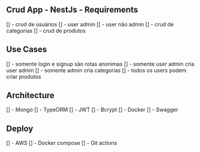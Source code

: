 

Crud App - NestJs - Requirements
---

[] - crud de usuários
    [] - user admin
    [] - user não admin
[] - crud de categorias
[] - crud de produtos

Use Cases
---
[] - somente login e signup são rotas anonimas
[] - somente user admin cria user admin
[] - somente admin cria categorias
[] - todos os users podem criar produtos

Architecture
---

[] - Mongo
[] - TypeORM
[] - JWT
[] - Bcrypt
[] - Docker
[] - Swagger


Deploy
---

[] - AWS
[] - Docker compose
[] - Git actions